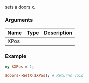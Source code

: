 sets a doors x.
### Arguments
**Name**|**Type**|**Description**
:---|:---|:---
XPos||

### Example

```perl
my $XPos = 1;

$doors->SetX($XPos); # Returns void
```